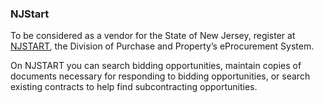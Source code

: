 ### NJStart

To be considered as a vendor for the State of New Jersey, register at [NJSTART](https://www.njstart.gov/bso/), the Division of Purchase and Property’s eProcurement System. 

On NJSTART you can search bidding opportunities, maintain copies of documents necessary for responding to bidding opportunities, or search existing contracts to help find subcontracting opportunities.
